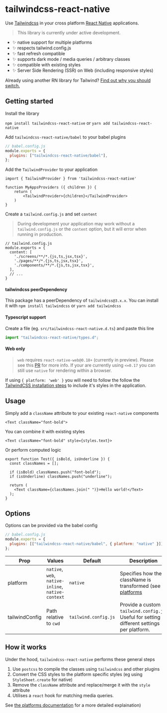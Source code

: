 # tailwindcss-react-native

Use [Tailwindcss](https://tailwindcss.com/) in your cross platform [React Native](https://reactnative.dev/) applications.

> This library is currently under active development.

- :sparkles: native support for multiple platforms
- :sparkles: respects tailwind.config.js
- :sparkles: fast refresh compatible
- :sparkles: supports dark mode / media queries / arbitrary classes
- :sparkles: compatible with existing styles
- :sparkles: Server Side Rendering (SSR) on Web (including responsive styles)

Already using another RN library for Tailwind? [Find out why you should switch.](https://github.com/marklawlor/tailwindcss-react-native/blob/main/docs/library-comparision.md)

## Getting started

Install the library

`npm install tailwindcss-react-native` or `yarn add tailwindcss-react-native`

Add `tailwindcss-react-native/babel` to your babel plugins

```js
// babel.config.js
module.exports = {
  plugins: ["tailwindcss-react-native/babel"],
};
```

Add the `TailwindProvider` to your application

```JSX
import { TailwindProvider } from 'tailwindcss-react-native'

function MyAppsProviders ({ children }) {
    return (
        <TailwindProvider>{children}</TailwindProvider>
    )
}
```

Create a `tailwind.config.js` and set `content`

> During development your application may work without a `tailwind.config.js` or the `content` option, but it will error when running in production.

```
// tailwind.config.js
module.exports = {
  content: [
    './screens/**/*.{js,ts,jsx,tsx}',
    './pages/**/*.{js,ts,jsx,tsx}',
    './components/**/*.{js,ts,jsx,tsx}',
  ],
  // ...
}
```

#### tailwindcss peerDependency

This package has a peerDependency of `tailwindcss@3.x.x`. You can install it with `npm install tailwindcss` or `yarn add tailwindcss`

#### Typescript support

Create a file (eg. `src/tailwindcss-react-native.d.ts`) and paste this line

```js
import "tailwindcss-react-native/types.d";
```

#### Web only

> `web` requires `react-native-web@0.18+` (currently in preview). Please see this [PR](https://github.com/necolas/react-native-web/pull/2248) for more info. If your are currently using `<=0.17` you can still use `native` for rendering within a browser.

If using `{ platform: 'web' }` you will need to follow the follow the [TailwindCSS installation steps](https://tailwindcss.com/docs/installation) to include it's styles in the application.

## Usage

Simply add a `className` attribute to your existing `react-native` components

```JSX
<Text className="font-bold">
```

You can combine it with existing styles

```JSX
<Text className="font-bold" style={styles.text}>
```

Or perform computed logic

```JSX
export function Test({ isBold, isUnderline }) {
  const classNames = [];

  if (isBold) classNames.push("font-bold");
  if (isUnderline) classNames.push("underline");

  return (
    <Text className={classNames.join(" ")}>Hello world!</Text>
  );
}
```

## Options

Options can be provided via the babel config

```js
// babel.config.js
module.exports = {
  plugins: [["tailwindcss-react-native/babel", { platform: "native" }]],
};
```

| Prop           | Values                                             | Default              | Description                                                                                                                                     |
| -------------- | -------------------------------------------------- | -------------------- | ----------------------------------------------------------------------------------------------------------------------------------------------- |
| platform       | `native`, `web`, `native-inline`, `native-context` | `native`             | Specifies how the className is transformed (see [platforms](https://github.com/marklawlor/tailwindcss-react-native/blob/main/docs/platforms.md) |
| tailwindConfig | Path relative to `cwd`                             | `tailwind.config.js` | Provide a custom `tailwind.config.js`. Useful for setting different settings per platform.                                                      |

## How it works

Under the hood, `tailwindcss-react-native` performs these general steps

1. Use `postcss` to compile the classes using `tailwindcss` and other plugins
1. Convert the CSS styles to the platform specific styles (eg using `StyleSheet.create` for native)
1. Remove the `className` attribute and replace/merge it with the `style` attribute
1. Utilises a `react` hook for matching media queries.

See [the platforms documentation](https://github.com/marklawlor/tailwindcss-react-native/blob/main/docs/platforms.md) for a more detailed explaination)
